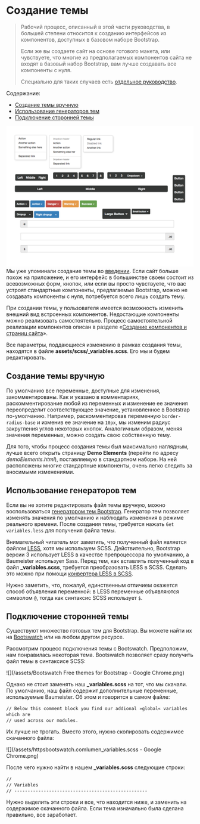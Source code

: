 # Создание темы

> Рабочий процесс, описанный в этой части руководства, в большей степени относится к созданию интерфейсов из компонентов, доступных в базовом наборе Bootstrap.
>
> Если же вы создаете сайт на основе готового макета, или чувствуете, что многие из предполагаемых компонентов сайта не входят в базовый набор Bootstrap, вам лучше создавать все компоненты с нуля.
>
> Специально для таких случаев есть [отдельное руководство](/rabochii-protsess.md).

Содержание:

* [Создание темы вручную](#создание-темы-вручную)
* [Использование генераторов тем](#использование-генераторов-тем)
* [Подключение сторонней темы](#подключение-сторонней-темы)

![](/assets/Bootstrap+3.001.jpg)Мы уже упоминали создание темы во [введении](/README.md). Если сайт больше похож на приложение, и его интерфейс в большинстве своем состоит из всевозможных форм, кнопок, или если вы просто чувствуете, что вас устроят стандартные компоненты, предлагаемые Bootstrap, можно не создавать компоненты с нуля, потребуется всего лишь создать тему.

При создании темы, у пользователя имеется возможность изменить внешний вид встроенных компонентов. Недостающие компоненты можно реализовать самостоятельно. Процесс самостоятельной реализации компонентов описан в разделе «[Создание компонентов и страниц сайта](/rabochii-protsess.md)».

Все параметры, поддающиеся изменению в рамках создания темы, находятся в файле **assets/scss/\_variables.scss**. Его мы и будем редактировать.

## Создание темы вручную

По умолчанию все переменные, доступные для изменения, закомментированы. Как и указано в комментариях, раскомментирование любой из переменных и изменение ее значения переопределит соответствующее значение, установленное в Bootstrap по-умолчанию. Например, раскомментировав переменную `border-radius-base` и изменив ее значение на `10px`, мы изменим радиус закругления углов некоторых кнопок. Аналогичным образом, меняя значения переменных, можно создать свою собственную тему.

Для того, чтобы процесс создания темы был максимально наглядным, лучше всего открыть страницу **Demo Elements** \(перейти по адресу _demoElements.html_\), поставляемую в стандартном наборе. На ней расположены многие стандартные компоненты, очень легко следить за вносимыми изменениями.

## Использование генераторов тем

Если вы не хотите редактировать файл темы вручную, можно воспользоваться [генератором тем Bootstrap](https://www.bootstrap-live-customizer.com/). Генератор тем позволяет изменять значения по умолчанию и наблюдать изменения в режиме реального времени. После создания темы, требуется нажать `Get variables.less` для получения файла темы.

Внимательный читатель мог заметить, что полученный файл является файлом [LESS](http://lesscss.org/), хотя мы используем SCSS. Действительно, Bootstrap версии 3 использует LESS в качестве препроцессора по умолчанию, а Baumeister использует Sass. Перед тем, как вставлять полученный код в файл **\_variables.scss**, требуется преобразовать LESS в SCSS. Сделать это можно при помощи [конвертера LESS в SCSS](http://less2scss.awk5.com/).

Нужно заметить, что, пожалуй, единственным отличием окажется способ объявления переменной: в LESS переменные объявляются символом `@`, тогда как синтаксис SCSS использует `$`.

## Подключение сторонней темы

Существуют множество готовых тем для Bootstrap. Вы можете найти их на [Bootswatch](https://bootswatch.com/) или на любом другом ресурсе.

Рассмотрим процесс подключения темы с Bootswatch. Предположим, нам понравилась некоторая тема. Bootswatch позволяет сразу получить файл темы в синтаксисе SCSS:

![](/assets/Bootswatch Free themes for Bootstrap - Google Chrome.png)

Однако не стоит заменять наш **\_variables.scss** на тот, что мы скачали. По умолчанию, наш файл содержит дополнительные переменные, используемые Baumeister. Об этом и говорится в самом файле:

```
// Below this comment block you find our addional »global« variables which are
// used across our modules.
```

Их лучше не трогать. Вместо этого, нужно скопировать содержимое скачанного файла:

![](/assets/httpsbootswatch.comlumen_variables.scss - Google Chrome.png)

После чего нужно найти в нашем **\_variables.scss** следующие строки:

```
//
// Variables
// --------------------------------------------------
```

Нужно выделить эти строки и все, что находится ниже, и заменить на содержимое скачанного файла. Если тема изначально была сделана правильно, все заработает.

